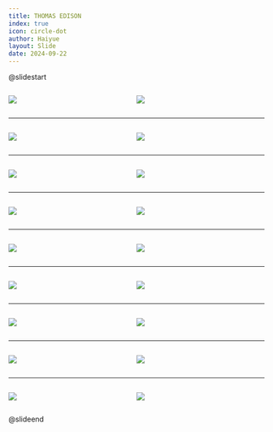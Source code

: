 ```yaml
---
title: THOMAS EDISON
index: true
icon: circle-dot
author: Haiyue
layout: Slide
date: 2024-09-22
---
```

 
@slidestart

<div style="display:flex">
<div style="flex:1">

![](https://raw.githubusercontent.com/yclord/reading/refs/heads/master/english/Level-U/THOMAS%20EDISON/001.webp)
</div>
<div style="flex:1">

![](https://raw.githubusercontent.com/yclord/reading/refs/heads/master/english/Level-U/THOMAS%20EDISON/002.webp)
</div>
</div>

---

<div style="display:flex">
<div style="flex:1">

![](https://raw.githubusercontent.com/yclord/reading/refs/heads/master/english/Level-U/THOMAS%20EDISON/003.webp)
</div>
<div style="flex:1">

![](https://raw.githubusercontent.com/yclord/reading/refs/heads/master/english/Level-U/THOMAS%20EDISON/004.webp)
</div>
</div>

---

<div style="display:flex">
<div style="flex:1">

![](https://raw.githubusercontent.com/yclord/reading/refs/heads/master/english/Level-U/THOMAS%20EDISON/005.webp)
</div>
<div style="flex:1">

![](https://raw.githubusercontent.com/yclord/reading/refs/heads/master/english/Level-U/THOMAS%20EDISON/006.webp)
</div>
</div>

---

<div style="display:flex">
<div style="flex:1">

![](https://raw.githubusercontent.com/yclord/reading/refs/heads/master/english/Level-U/THOMAS%20EDISON/007.webp)
</div>
<div style="flex:1">

![](https://raw.githubusercontent.com/yclord/reading/refs/heads/master/english/Level-U/THOMAS%20EDISON/008.webp)
</div>
</div>

---

<div style="display:flex">
<div style="flex:1">

![](https://raw.githubusercontent.com/yclord/reading/refs/heads/master/english/Level-U/THOMAS%20EDISON/009.webp)
</div>
<div style="flex:1">

![](https://raw.githubusercontent.com/yclord/reading/refs/heads/master/english/Level-U/THOMAS%20EDISON/010.webp)
</div>
</div>

---

<div style="display:flex">
<div style="flex:1">

![](https://raw.githubusercontent.com/yclord/reading/refs/heads/master/english/Level-U/THOMAS%20EDISON/011.webp)
</div>
<div style="flex:1">

![](https://raw.githubusercontent.com/yclord/reading/refs/heads/master/english/Level-U/THOMAS%20EDISON/012.webp)
</div>
</div>

---

<div style="display:flex">
<div style="flex:1">

![](https://raw.githubusercontent.com/yclord/reading/refs/heads/master/english/Level-U/THOMAS%20EDISON/013.webp)
</div>
<div style="flex:1">

![](https://raw.githubusercontent.com/yclord/reading/refs/heads/master/english/Level-U/THOMAS%20EDISON/014.webp)
</div>
</div>

---

<div style="display:flex">
<div style="flex:1">

![](https://raw.githubusercontent.com/yclord/reading/refs/heads/master/english/Level-U/THOMAS%20EDISON/015.webp)
</div>
<div style="flex:1">

![](https://raw.githubusercontent.com/yclord/reading/refs/heads/master/english/Level-U/THOMAS%20EDISON/016.webp)
</div>
</div>

---

<div style="display:flex">
<div style="flex:1">

![](https://raw.githubusercontent.com/yclord/reading/refs/heads/master/english/Level-U/THOMAS%20EDISON/017.webp)
</div>
<div style="flex:1">

![](https://raw.githubusercontent.com/yclord/reading/refs/heads/master/english/Level-U/THOMAS%20EDISON/018.webp)
</div>
</div>

@slideend